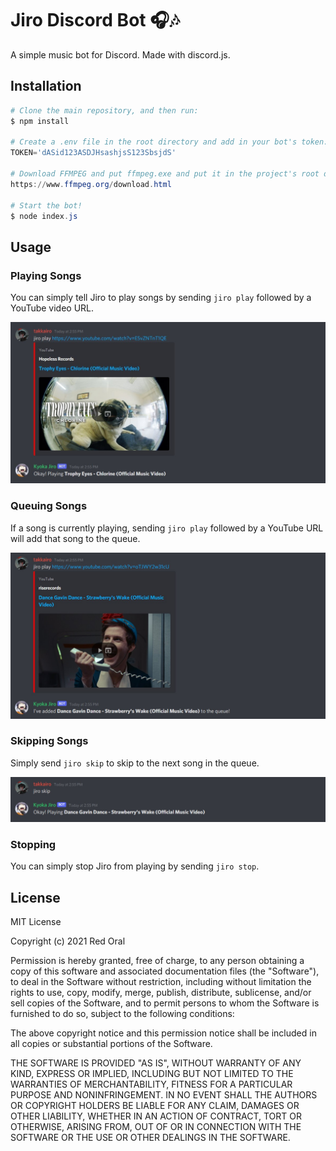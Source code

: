 # Jiro Discord Bot 🎧🎶

A simple music bot for Discord. Made with discord.js.

## Installation

```powershell
# Clone the main repository, and then run:
$ npm install

# Create a .env file in the root directory and add in your bot's token:
TOKEN='dASid123ASDJHsashjsS123SbsjdS'

# Download FFMPEG and put ffmpeg.exe and put it in the project's root directory:
https://www.ffmpeg.org/download.html

# Start the bot!
$ node index.js
```

## Usage

### Playing Songs

You can simply tell Jiro to play songs by sending `jiro play` followed by a YouTube video URL.

<img src='./screenshots/1.jpg'>

### Queuing Songs

If a song is currently playing, sending `jiro play` followed by a YouTube URL will add that song to the queue.

<img src='./screenshots/2.jpg'>

### Skipping Songs

Simply send `jiro skip` to skip to the next song in the queue.

<img src='./screenshots/3.jpg'>

### Stopping

You can simply stop Jiro from playing by sending `jiro stop`.

## License

MIT License

Copyright (c) 2021 Red Oral

Permission is hereby granted, free of charge, to any person obtaining a copy
of this software and associated documentation files (the "Software"), to deal
in the Software without restriction, including without limitation the rights
to use, copy, modify, merge, publish, distribute, sublicense, and/or sell
copies of the Software, and to permit persons to whom the Software is
furnished to do so, subject to the following conditions:

The above copyright notice and this permission notice shall be included in all
copies or substantial portions of the Software.

THE SOFTWARE IS PROVIDED "AS IS", WITHOUT WARRANTY OF ANY KIND, EXPRESS OR
IMPLIED, INCLUDING BUT NOT LIMITED TO THE WARRANTIES OF MERCHANTABILITY,
FITNESS FOR A PARTICULAR PURPOSE AND NONINFRINGEMENT. IN NO EVENT SHALL THE
AUTHORS OR COPYRIGHT HOLDERS BE LIABLE FOR ANY CLAIM, DAMAGES OR OTHER
LIABILITY, WHETHER IN AN ACTION OF CONTRACT, TORT OR OTHERWISE, ARISING FROM,
OUT OF OR IN CONNECTION WITH THE SOFTWARE OR THE USE OR OTHER DEALINGS IN THE
SOFTWARE.
